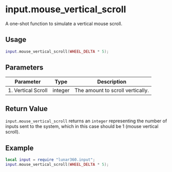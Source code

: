 # input.mouse_vertical_scroll

A one-shot function to simulate a vertical mouse scroll.

## Usage

```lua
input.mouse_vertical_scroll(WHEEL_DELTA * 5);
```

## Parameters

| Parameter               | Type    | Description                                                           |
| ----------------------- | ------- | --------------------------------------------------------------------- |
| 1. Vertical Scroll      | integer | The amount to scroll vertically.                                      |

## Return Value

`input.mouse_vertical_scroll` returns an `integer` representing the number of inputs sent to the system, which in this case should be 1 (mouse vertical scroll).

## Example

```lua
local input = require "lunar360.input";
input.mouse_vertical_scroll(WHEEL_DELTA * 5);
```